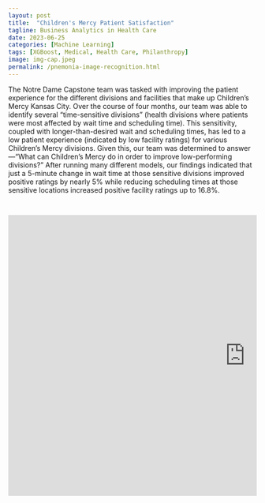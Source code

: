 ```yaml
---
layout: post
title:  "Children's Mercy Patient Satisfaction"
tagline: Business Analytics in Health Care
date: 2023-06-25
categories: [Machine Learning]
tags: [XGBoost, Medical, Health Care, Philanthropy]
image: img-cap.jpeg
permalink: /pnemonia-image-recognition.html
---
```



The Notre Dame Capstone team was tasked with improving the patient experience for the different divisions and facilities that make up Children’s Mercy Kansas City. Over the course of four months, our team was able to identify several “time-sensitive divisions” (health divisions where patients were most affected by wait time and scheduling time). This sensitivity, coupled with longer-than-desired wait and scheduling times, has led to a low patient experience (indicated by low facility ratings) for various Children’s Mercy divisions. Given this, our team was determined to answer—“What can Children’s Mercy do in order to improve low-performing divisions?” After running many different models, our findings indicated that just a 5-minute change in wait time at those sensitive divisions improved positive ratings by nearly 5% while reducing scheduling times at those sensitive locations increased positive facility ratings up to 16.8%.

<pre><code>

<iframe src="https://docs.google.com/presentation/d/e/2PACX-1vT4AesDKk3sDMzWAB6F6f7mWcFWpZQ4mGw8DmMCqSNu3QWZRfBcNWBIMkXAX4q-a3pqM-TFUqVH2sOM/embed?start=false&loop=true&delayms=3000" frameborder="0" width="960" height="569" allowfullscreen="true" mozallowfullscreen="true" webkitallowfullscreen="true"></iframe>

</code></pre>

